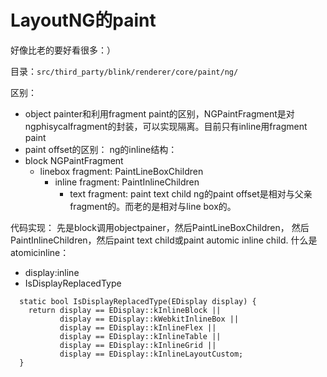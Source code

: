# LayoutNG的paint

好像比老的要好看很多：）

目录：`src/third_party/blink/renderer/core/paint/ng/`

区别：
- object painter和利用fragment paint的区别，NGPaintFragment是对ngphisycalfragment的封装，可以实现隔离。目前只有inline用fragment paint
- paint offset的区别：
ng的inline结构：
- block NGPaintFragment
  - linebox fragment: PaintLineBoxChildren 
    - inline fragment: PaintInlineChildren
      - text fragment: paint text child
ng的paint offset是相对与父亲fragment的。而老的是相对与line box的。

代码实现：
先是block调用objectpainer，然后PaintLineBoxChildren， 然后PaintInlineChildren，然后paint text child或paint automic inline child.
什么是atomicinline：
- display:inline
- IsDisplayReplacedType

```
  static bool IsDisplayReplacedType(EDisplay display) {
    return display == EDisplay::kInlineBlock ||
           display == EDisplay::kWebkitInlineBox ||
           display == EDisplay::kInlineFlex ||
           display == EDisplay::kInlineTable ||
           display == EDisplay::kInlineGrid ||
           display == EDisplay::kInlineLayoutCustom;
  }
```

